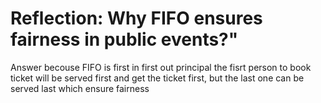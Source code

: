 # Reflection: Why FIFO ensures fairness in public events?"

Answer becouse FIFO is first in first out principal the fisrt person to book ticket will be served first and get the ticket first, but the last one can be served last which ensure fairness

